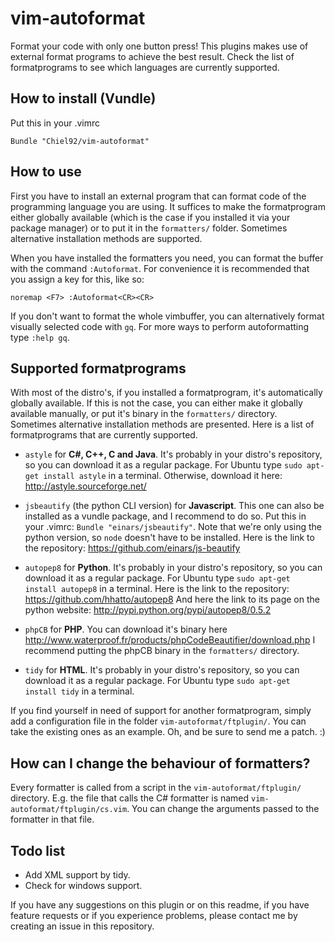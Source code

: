 vim-autoformat
==============
Format your code with only one button press!
This plugins makes use of external format programs to achieve the best result.
Check the list of formatprograms to see which languages are currently supported.

How to install (Vundle)
-----------------------
Put this in your .vimrc

```vim
Bundle "Chiel92/vim-autoformat"
```

How to use
----------
First you have to install an external program that can format code of the programming language you are using.
It suffices to make the formatprogram either globally available
(which is the case if you installed it via your package manager)
or to put it in the `formatters/` folder.
Sometimes alternative installation methods are supported.

When you have installed the formatters you need, you can format the buffer with the command `:Autoformat`.
For convenience it is recommended that you assign a key for this, like so:

```vim
noremap <F7> :Autoformat<CR><CR>
```

If you don't want to format the whole vimbuffer, you can alternatively format visually selected code with `gq`.
For more ways to perform autoformatting type `:help gq`.

Supported formatprograms
------------------------
With most of the distro's, if you installed a formatprogram, it's automatically globally available.
If this is not the case, you can either make it globally available manually, or put it's binary in the `formatters/` directory.
Sometimes alternative installation methods are presented.
Here is a list of formatprograms that are currently supported.

* `astyle` for __C#, C++, C and Java__.
It's probably in your distro's repository, so you can download it as a regular package.
For Ubuntu type `sudo apt-get install astyle` in a terminal.
Otherwise, download it here: http://astyle.sourceforge.net/

* `jsbeautify` (the python CLI version) for __Javascript__.
This one can also be installed as a vundle package, and I recommend to do so.
Put this in your .vimrc: `Bundle "einars/jsbeautify"`.
Note that we're only using the python version, so `node` doesn't have to be installed.
Here is the link to the repository: https://github.com/einars/js-beautify

* `autopep8` for __Python__.
It's probably in your distro's repository, so you can download it as a regular package.
For Ubuntu type `sudo apt-get install autopep8` in a terminal.
Here is the link to the repository: https://github.com/hhatto/autopep8
And here the link to its page on the python website: http://pypi.python.org/pypi/autopep8/0.5.2

* `phpCB` for __PHP__.
You can download it's binary here 
http://www.waterproof.fr/products/phpCodeBeautifier/download.php
I recommend putting the phpCB binary in the `formatters/` directory.

* `tidy` for __HTML__.
It's probably in your distro's repository, so you can download it as a regular package.
For Ubuntu type `sudo apt-get install tidy` in a terminal.

If you find yourself in need of support for another formatprogram, simply add a configuration file in the folder `vim-autoformat/ftplugin/`.
You can take the existing ones as an example.
Oh, and be sure to send me a patch. :)

How can I change the behaviour of formatters?
---------------------------------------------
Every formatter is called from a script in the `vim-autoformat/ftplugin/` directory.
E.g. the file that calls the C# formatter is named `vim-autoformat/ftplugin/cs.vim`.
You can change the arguments passed to the formatter in that file.

Todo list
---------
* Add XML support by tidy.
* Check for windows support.


If you have any suggestions on this plugin or on this readme, if you have feature requests or if you experience problems, please contact me by creating an issue in this repository.
